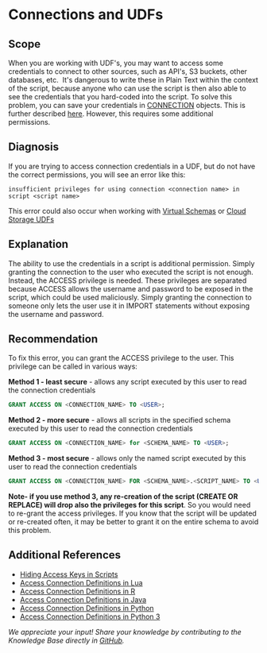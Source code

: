 # Connections and UDFs 
## Scope

When you are working with UDF's, you may want to access some credentials to connect to other sources, such as API's, S3 buckets, other databases, etc.  It's dangerous to write these in Plain Text within the context of the script, because anyone who can use the script is then also able to see the credentials that you hard-coded into the script. To solve this problem, you can save your credentials in [CONNECTION](https://docs.exasol.com/sql/create_connection.htm) objects. This is further described [here](https://docs.exasol.com/database_concepts/udf_scripts/hide_access_keys_passwords.htm). However, this requires some additional permissions. 

## Diagnosis

If you are trying to access connection credentials in a UDF, but do not have the correct permissions, you will see an error like this:

```
insufficient privileges for using connection <connection name> in script <script name>
```

This error could also occur when working with [Virtual Schemas](https://docs.exasol.com/database_concepts/virtual_schemas.htm) or [Cloud Storage UDFs](https://github.com/exasol/cloud-storage-extension)

## Explanation

The ability to use the credentials in a script is additional permission. Simply granting the connection to the user who executed the script is not enough. Instead, the ACCESS privilege is needed. These privileges are separated because ACCESS allows the username and password to be exposed in the script, which could be used maliciously. Simply granting the connection to someone only lets the user use it in IMPORT statements without exposing the username and password. 

## Recommendation

To fix this error, you can grant the ACCESS privilege to the user. This privilege can be called in various ways:

**Method 1 - least secure** - allows any script executed by this user to read the connection credentials


```sql
GRANT ACCESS ON <CONNECTION_NAME> TO <USER>;
```
**Method 2 - more secure** - allows all scripts in the specified schema executed by this user to read the connection credentials


```sql
GRANT ACCESS ON <CONNECTION_NAME> for <SCHEMA_NAME> TO <USER>;
```
**Method 3 - most secure** - allows only the named script executed by this user to read the connection credentials


```sql
GRANT ACCESS ON <CONNECTION_NAME> FOR <SCHEMA_NAME>.<SCRIPT_NAME> TO <USER>;
```
**Note- if you use method 3, any re-creation of the script (CREATE OR REPLACE) will drop also the privileges for this script**. So you would need to re-grant the access privileges. If you know that the script will be updated or re-created often, it may be better to grant it on the entire schema to avoid this problem.

## Additional References

* [Hiding Access Keys in Scripts](https://docs.exasol.com/database_concepts/udf_scripts/hide_access_keys_passwords.htm)
* [Access Connection Definitions in Lua](https://docs.exasol.com/database_concepts/udf_scripts/lua.htm#AccessingConnectionDefinitions)
* [Access Connection Definitions in R](https://docs.exasol.com/database_concepts/udf_scripts/r.htm#AccessingConnectionDefinitions)
* [Access Connection Definitions in Java](https://docs.exasol.com/database_concepts/udf_scripts/java.htm#AccessingConnectionDefinitions)
* [Access Connection Definitions in Python](https://docs.exasol.com/database_concepts/udf_scripts/python.htm#AccessingConnectionDefinitions)
* [Access Connection Definitions in Python 3](https://docs.exasol.com/database_concepts/udf_scripts/python3.htm#AccessingConnectionDefinitions)

*We appreciate your input! Share your knowledge by contributing to the Knowledge Base directly in [GitHub](https://github.com/exasol/public-knowledgebase).* 